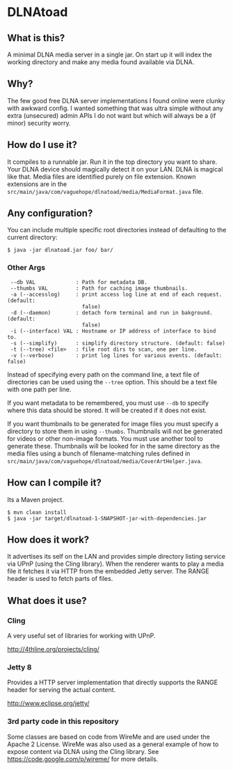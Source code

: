 DLNAtoad
========

What is this?
-------------

A minimal DLNA media server in a single jar.  On start up it will index the
working directory and make any media found available via DLNA.

Why?
----

The few good free DLNA server implementations I found online were clunky with
awkward config.  I wanted something that was ultra simple without any extra
(unsecured) admin APIs I do not want but which will always be a (if minor)
security worry.

How do I use it?
----------------

It compiles to a runnable jar.  Run it in the top directory you want to share.
Your DLNA device should magically detect it on your LAN.  DLNA is magical like
that.  Media files are identified purely on file extension.  Known extensions
are in the `src/main/java/com/vaguehope/dlnatoad/media/MediaFormat.java` file.

Any configuration?
------------------

You can include multiple specific root directories instead of defaulting to the
current directory:

```shell
$ java -jar dlnatoad.jar foo/ bar/
```

### Other Args

```shell
 --db VAL             : Path for metadata DB.
 --thumbs VAL         : Path for caching image thumbnails.
 -a (--accesslog)     : print access log line at end of each request. (default:
                        false)
 -d (--daemon)        : detach form terminal and run in bakground. (default:
                        false)
 -i (--interface) VAL : Hostname or IP address of interface to bind to.
 -s (--simplify)      : simplify directory structure. (default: false)
 -t (--tree) <file>   : file root dirs to scan, one per line.
 -v (--verbose)       : print log lines for various events. (default: false)
```

Instead of specifying every path on the command line, a text file of
directories can be used using the `--tree` option.  This should be a text file
with one path per line.

If you want metadata to be remembered, you must use `--db` to specify where
this data should be stored.  It will be created if it does not exist.

If you want thumbnails to be generated for image files you must specify a
directory to store them in using `--thumbs`.  Thumbnails will not be generated
for videos or other non-image formats.  You must use another tool to generate
these.  Thumbnails will be looked for in the same directory as the media files
using a bunch of filename-matching rules defined in
`src/main/java/com/vaguehope/dlnatoad/media/CoverArtHelper.java`.

How can I compile it?
---------------------

Its a Maven project.

```shell
$ mvn clean install
$ java -jar target/dlnatoad-1-SNAPSHOT-jar-with-dependencies.jar
```

How does it work?
-----------------

It advertises its self on the LAN and provides simple directory listing service
via UPnP (using the Cling library).  When the renderer wants to play a media
file it fetches it via HTTP from the embedded Jetty server.  The RANGE header is
used to fetch parts of files.

What does it use?
-----------------

### Cling

A very useful set of libraries for working with UPnP.

http://4thline.org/projects/cling/

### Jetty 8

Provides a HTTP server implementation that directly supports the RANGE header
for serving the actual content.

http://www.eclipse.org/jetty/

### 3rd party code in this repository

Some classes are based on code from WireMe and are used under the Apache 2
License.  WireMe was also used as a general example of how to expose content via
DLNA using the Cling library.  See https://code.google.com/p/wireme/ for more
details.
